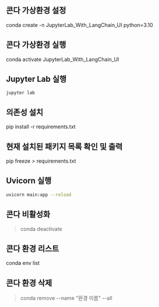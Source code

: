 ## 콘다 가상환경 설정
conda create -n JupyterLab_With_LangChain_UI python=3.10

## 콘다 가상환경 실행
conda activate JupyterLab_With_LangChain_UI

## Jupyter Lab 실행
```
jupyter lab
```

## 의존성 설치
pip install -r requirements.txt

## 현재 설치된 패키지 목록 확인 및 출력
pip freeze > requirements.txt

## Uvicorn 실행
```bash
uvicorn main:app --reload
```

## 콘다 비활성화
> conda deactivate

## 콘다 환경 리스트
conda env list

## 콘다 환경 삭제
> conda remove --name "환경 이름" --all